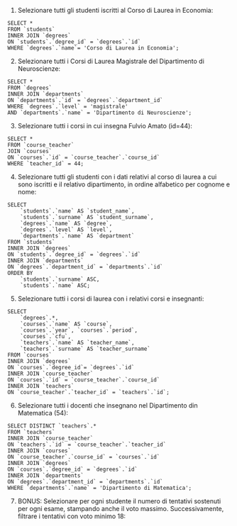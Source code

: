 1.  Selezionare tutti gli studenti iscritti al Corso di Laurea in Economia:

```
SELECT *
FROM `students`
INNER JOIN `degrees`
ON `students`.`degree_id` = `degrees`.`id`
WHERE `degrees`.`name`= 'Corso di Laurea in Economia';
```

2. Selezionare tutti i Corsi di Laurea Magistrale del Dipartimento di
   Neuroscienze:

```
SELECT *
FROM `degrees`
INNER JOIN `departments`
ON `departments`.`id` = `degrees`.`department_id`
WHERE `degrees`.`level` = 'magistrale'
AND `departments`.`name` = 'Dipartimento di Neuroscienze';
```

3. Selezionare tutti i corsi in cui insegna Fulvio Amato (id=44):

```
SELECT *
FROM `course_teacher`
JOIN `courses`
ON `courses`.`id` = `course_teacher`.`course_id`
WHERE `teacher_id` = 44;
```

4. Selezionare tutti gli studenti con i dati relativi al corso di laurea a cui sono iscritti e il relativo dipartimento, in ordine alfabetico per cognome e nome:

```
SELECT
    `students`.`name` AS `student_name`,
    `students`.`surname` AS `student_surname`,
    `degrees`.`name` AS `degree`,
    `degrees`.`level` AS `level`,
    `departments`.`name` AS `department`
FROM `students`
INNER JOIN `degrees`
ON `students`.`degree_id` = `degrees`.`id`
INNER JOIN `departments`
ON `degrees`.`department_id` = `departments`.`id`
ORDER BY
    `students`.`surname` ASC,
    `students`.`name` ASC;
```

5. Selezionare tutti i corsi di laurea con i relativi corsi e insegnanti:

```
SELECT
    `degrees`.*,
    `courses`.`name` AS `course`,
    `courses`.`year`, `courses`.`period`,
    `courses`.`cfu`,
    `teachers`.`name` AS `teacher_name`,
    `teachers`.`surname` AS `teacher_surname`
FROM `courses`
INNER JOIN `degrees`
ON `courses`.`degree_id`= `degrees`.`id`
INNER JOIN `course_teacher`
ON `courses`.`id` = `course_teacher`.`course_id`
INNER JOIN `teachers`
ON `course_teacher`.`teacher_id` = `teachers`.`id`;
```

6. Selezionare tutti i docenti che insegnano nel Dipartimento din Matematica (54):

```
SELECT DISTINCT `teachers`.*
FROM `teachers`
INNER JOIN `course_teacher`
ON `teachers`.`id` = `course_teacher`.`teacher_id`
INNER JOIN `courses`
ON `course_teacher`.`course_id` = `courses`.`id`
INNER JOIN `degrees`
ON `courses`.`degree_id` = `degrees`.`id`
INNER JOIN `departments`
ON `degrees`.`department_id` = `departments`.`id`
WHERE `departments`.`name` = 'Dipartimento di Matematica';
```

7. BONUS: Selezionare per ogni studente il numero di tentativi sostenuti per ogni esame, stampando anche il voto massimo. Successivamente, filtrare i tentativi con voto minimo 18:

```

```
